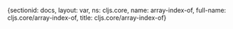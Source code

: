 {sectionid: docs, layout: var, ns: cljs.core, name: array-index-of, full-name: cljs.core/array-index-of,
  title: cljs.core/array-index-of}
